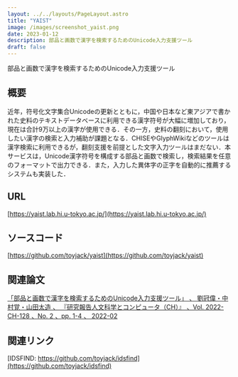 ```yaml
---
layout: ../../layouts/PageLayout.astro
title: "YAIST"
image: /images/screenshot_yaist.png
date: 2023-01-12
description: 部品と画数で漢字を検索するためのUnicode入力支援ツール
draft: false
---
```

部品と画数で漢字を検索するためのUnicode入力支援ツール

## 概要

近年，符号化文字集合Unicodeの更新とともに，中国や日本など東アジアで書かれた史料のテキストデータベースに利用できる漢字符号が大幅に増加しており，現在は合計9万以上の漢字が使用できる．その一方，史料の翻刻において，使用したい漢字の検索と入力補助が課題となる．CHISEやGlyphWikiなどのツールは漢字検索に利用できるが，翻刻支援を前提とした文字入力ツールはまだない．本サービスは，Unicode漢字符号を構成する部品と画数で検索し，検索結果を任意のフォーマットで出力できる．また，入力した異体字の正字を自動的に推薦するシステムも実装した．

## URL

[https://yaist.lab.hi.u-tokyo.ac.jp/](https://yaist.lab.hi.u-tokyo.ac.jp/)

## ソースコード

[https://github.com/toyjack/yaist](https://github.com/toyjack/yaist)

## 関連論文

[「部品と画数で漢字を検索するためのUnicode入力支援ツール」 、 劉冠偉・中村覚・山田太造 、 『研究報告人文科学とコンピュータ（CH）』 、Vol. 2022-CH-128 、No. 2 、pp. 1-4 、 2022-02](http://id.nii.ac.jp/1001/00216218/)

## 関連リンク

[IDSFIND: https://github.com/toyjack/idsfind](https://github.com/toyjack/idsfind)
